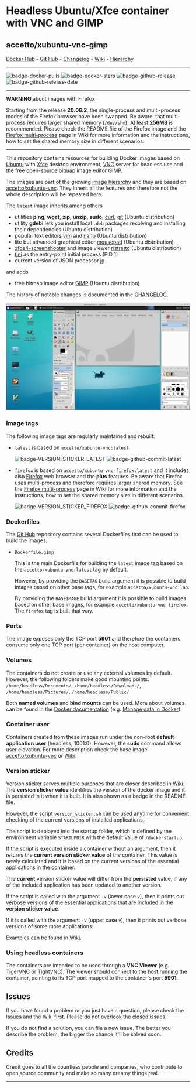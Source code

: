 # Headless Ubuntu/Xfce container with VNC and GIMP

## accetto/xubuntu-vnc-gimp

[Docker Hub][this-docker] - [Git Hub][this-github] - [Changelog][this-changelog] - [Wiki][this-wiki] - [Hierarchy][this-wiki-image-hierarchy]

***

![badge-docker-pulls][badge-docker-pulls]
![badge-docker-stars][badge-docker-stars]
![badge-github-release][badge-github-release]
![badge-github-release-date][badge-github-release-date]

***

**WARNING** about images with Firefox

Starting from the release **20.06.2**, the single-process and multi-process modes of the Firefox browser have been swapped. Be aware, that multi-process requires larger shared memory (`/dev/shm`). At least **256MB** is recommended. Please check the README file of the Firefox image and the [Firefox multi-process][this-wiki-firefox-multiprocess] page in Wiki for more information and the instructions, how to set the shared memory size in different scenarios.

***

This repository contains resources for building Docker images based on [Ubuntu][docker-ubuntu] with [Xfce][xfce] desktop environment, [VNC][tigervnc] server for headless use and the free open-source bitmap image editor [GIMP][gimp].

The images are part of the growing [image hierarchy][this-wiki-image-hierarchy] and they are based on [accetto/xubuntu-vnc][accetto-docker-xubuntu-vnc]. They inherit all the features and therefore not the whole description will be repeated here.

The `latest` image inherits among others

- utilities **ping**, **wget**, **zip**, **unzip**, **sudo**, [curl][curl], [git][git] (Ubuntu distribution)
- utility **gdebi** lets  you install local `.deb` packages resolving and installing their dependencies (Ubuntu distribution)
- popular text editors [vim][vim] and [nano][nano] (Ubuntu distribution)
- lite but advanced graphical editor [mousepad][mousepad] (Ubuntu distribution)
- [xfce4-screenshooter][screenshooter] and image viewer [ristretto][ristretto] (Ubuntu distribution)
- [tini][tini] as the entry-point initial process (PID 1)
- current version of JSON processor [jq][jq]

and adds

- free bitmap image editor [GIMP][gimp] (Ubuntu distribution)

The history of notable changes is documented in the [CHANGELOG][this-changelog].

![container-screenshot][this-screenshot-container]

### Image tags

The following image tags are regularly maintained and rebuilt:

- `latest` is based on `accetto/xubuntu-vnc:latest`

    ![badge-VERSION_STICKER_LATEST][badge-VERSION_STICKER_LATEST]
    ![badge-github-commit-latest][badge-github-commit-latest]

- `firefox` is based on `accetto/xubuntu-vnc-firefox:latest` and it includes also [Firefox][firefox] web browser and the **plus** features. Be aware that Firefox uses multi-process and therefore requires larger shared memory. See the [Firefox multi-process][this-wiki-firefox-multiprocess] page in Wiki for more information and the instructions, how to set the shared memory size in different scenarios.

    ![badge-VERSION_STICKER_FIREFOX][badge-VERSION_STICKER_FIREFOX]
    ![badge-github-commit-firefox][badge-github-commit-firefox]

### Dockerfiles

The [Git Hub][this-github-xubuntu-vnc-gimp] repository contains several Dockerfiles that can be used to build the images.

- `Dockerfile.gimp`  
  
  This is the main Dockerfile for building the `latest` image tag based on the `accetto/xubuntu-vnc:latest` tag by default.

  However, by providing the `BASETAG` build argument it is possible to build images based on other base tags, for example `accetto/xubuntu-vnc:lab`.
  
  By providing the `BASEIMAGE` build argument it is possible to build images based on other base  images, for example `accetto/xubuntu-vnc-firefox`. The `firefox` tag is built that way.

### Ports

The image exposes only the TCP port **5901** and therefore the containers consume only one TCP port (per container) on the host computer.

### Volumes

The containers do not create or use any external volumes by default. However, the following folders make good mounting points: `/home/headless/Documents/`, `/home/headless/Downloads/`, `/home/headless/Pictures/`, `/home/headless/Public/`

Both **named volumes** and **bind mounts** can be used. More about volumes can be found in the [Docker documentation][docker-doc] (e.g. [Manage data in Docker][docker-doc-managing-data]).

### Container user

Containers created from these images run under the non-root **default application user** (headless, 1001:0). However, the **sudo** command allows user elevation. For more description check the base image [accetto/xubuntu-vnc][accetto-docker-xubuntu-vnc] or [Wiki][this-wiki].

### Version sticker

Version sticker serves multiple purposes that are closer described in [Wiki][this-wiki]. The **version sticker value** identifies the version of the docker image and it is persisted in it when it is built. It is also shown as a badge in the README file.

However, the script `version_sticker.sh` can be used anytime for convenient checking of the current versions of installed applications.

The script is deployed into the startup folder, which is defined by the environment variable `STARTUPDIR` with the default value of `/dockerstartup`.

If the script is executed inside a container without an argument, then it returns the **current version sticker value** of the container. This value is newly calculated and it is based on the current versions of the essential applications in the container.

The **current** version sticker value will differ from the **persisted** value, if any of the included application has been updated to another version.

If the script is called with the argument `-v` (lower case `v`), then it prints out verbose versions of the essential applications that are included in the **version sticker value**.

If it is called with the argument `-V` (upper case `v`), then it prints out verbose versions of some more applications.

Examples can be found in [Wiki][this-wiki].

### Using headless containers

The containers are intended to be used through a **VNC Viewer** (e.g. [TigerVNC][tigervnc] or [TightVNC][tightvnc]). The viewer should connect to the host running the container, pointing to its TCP port mapped to the container's port **5901**.

## Issues

If you have found a problem or you just have a question, please check the [Issues][this-issues] and the [Wiki][this-wiki] first. Please do not overlook the closed issues.

If you do not find a solution, you can file a new issue. The better you describe the problem, the bigger the chance it'll be solved soon.

## Credits

Credit goes to all the countless people and companies, who contribute to open source community and make so many dreamy things real.

***

[this-docker]: https://hub.docker.com/r/accetto/xubuntu-vnc-gimp/

[this-github]: https://github.com/accetto/xubuntu-vnc/
[this-changelog]: https://github.com/accetto/xubuntu-vnc/blob/master/CHANGELOG.md

[this-wiki]: https://github.com/accetto/xubuntu-vnc/wiki
[this-wiki-image-hierarchy]: https://github.com/accetto/xubuntu-vnc/wiki/Image-hierarchy
[this-wiki-firefox-multiprocess]: https://github.com/accetto/xubuntu-vnc/wiki/Firefox-multiprocess

[this-issues]: https://github.com/accetto/xubuntu-vnc/issues

[this-github-xubuntu-vnc-gimp]: https://github.com/accetto/xubuntu-vnc/tree/master/docker/xubuntu-vnc-gimp

[this-screenshot-container]: https://raw.githubusercontent.com/accetto/xubuntu-vnc/master/docker/xubuntu-vnc-gimp/xubuntu-vnc-gimp.jpg

[accetto-docker-xubuntu-vnc]: https://hub.docker.com/r/accetto/xubuntu-vnc/

[docker-doc]: https://docs.docker.com/
[docker-doc-managing-data]: https://docs.docker.com/storage/

[docker-ubuntu]: https://hub.docker.com/_/ubuntu/

[curl]: http://manpages.ubuntu.com/manpages/bionic/man1/curl.1.html
[git]: https://git-scm.com/
[jq]: https://stedolan.github.io/jq/
[firefox]: https://www.mozilla.org
[gimp]: https://www.gimp.org/
[mousepad]: https://github.com/codebrainz/mousepad
[nano]: https://www.nano-editor.org/
[ristretto]: https://docs.xfce.org/apps/ristretto/start
[screenshooter]: https://docs.xfce.org/apps/screenshooter/start
[tigervnc]: http://tigervnc.org
[tightvnc]: http://www.tightvnc.com
[tini]: https://github.com/krallin/tini
[vim]: https://www.vim.org/
[xfce]: http://www.xfce.org

<!-- docker badges -->

[badge-docker-pulls]: https://badgen.net/docker/pulls/accetto/xubuntu-vnc-gimp?icon=docker&label=pulls

[badge-docker-stars]: https://badgen.net/docker/stars/accetto/xubuntu-vnc-gimp?icon=docker&label=stars

<!-- github badges -->

[badge-github-release]: https://badgen.net/github/release/accetto/xubuntu-vnc?icon=github&label=release

[badge-github-release-date]: https://img.shields.io/github/release-date/accetto/xubuntu-vnc?logo=github

<!-- latest tag badges -->

[badge-VERSION_STICKER_LATEST]: https://badgen.net/badge/version%20sticker/ubuntu18.04.5-gimp2.8.22/blue

[badge-github-commit-latest]: https://images.microbadger.com/badges/commit/accetto/xubuntu-vnc-gimp.svg

<!-- firefox tag badges -->

[badge-VERSION_STICKER_FIREFOX]: https://badgen.net/badge/version%20sticker/ubuntu18.04.5-gimp2.8.22-firefox81.0/blue

[badge-github-commit-firefox]: https://images.microbadger.com/badges/commit/accetto/xubuntu-vnc-gimp:firefox.svg
